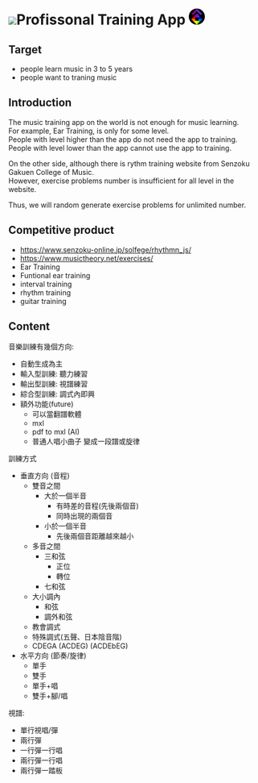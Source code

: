 # <img src="https://github.com/PartiallyOrderedMagic/PartiallyOrderedMagic.github.io/raw/master/Icon/Design/4Element.svg" Height="32" />Profissonal Training App <img src="https://raw.githubusercontent.com/PartiallyOrderedMagic/-app-/master/ICON/POM-game.png" Height="32" />

## Target
* people learn music in 3 to 5 years
* people want to traning music

## Introduction
The music training app on the world is not enough for music learning.  
For example, Ear Training, is only for some level.  
People with level higher than the app do not need the app to training.  
People with level lower than the app cannot use the app to training.  

On the other side, although there is rythm training website from Senzoku Gakuen College of Music.  
However, exercise problems number is insufficient for all level in the website.

Thus, we will random generate exercise problems for unlimited number.

## Competitive product
* https://www.senzoku-online.jp/solfege/rhythmn_js/
* https://www.musictheory.net/exercises/
* Ear Training
* Funtional ear training
* interval training
* rhythm training
* guitar training


## Content
音樂訓練有幾個方向:
* 自動生成為主
* 輸入型訓練: 聽力練習
* 輸出型訓練: 視譜練習
* 綜合型訓練: 調式內即興
* 額外功能(future)
  * 可以當翻譜軟體
  * mxl
  * pdf to mxl (AI)
  * 普通人唱小曲子 變成一段譜或旋律

訓練方式
* 垂直方向 (音程)
  * 雙音之間
    * 大於一個半音
      * 有時差的音程(先後兩個音)
      * 同時出現的兩個音
    * 小於一個半音
      * 先後兩個音距離越來越小
  * 多音之間
    * 三和弦
      * 正位
      * 轉位
    * 七和弦
  * 大小調內
    * 和弦
    * 調外和弦
  * 教會調式
  * 特殊調式(五聲、日本陰音階)
  * CDEGA (ACDEG) (ACDEbEG)
* 水平方向 (節奏/旋律)
  * 單手
  * 雙手
  * 單手+唱
  * 雙手+腳/唱

視譜: 
* 單行視唱/彈
* 兩行彈
* 一行彈一行唱
* 兩行彈一行唱
* 兩行彈一踏板